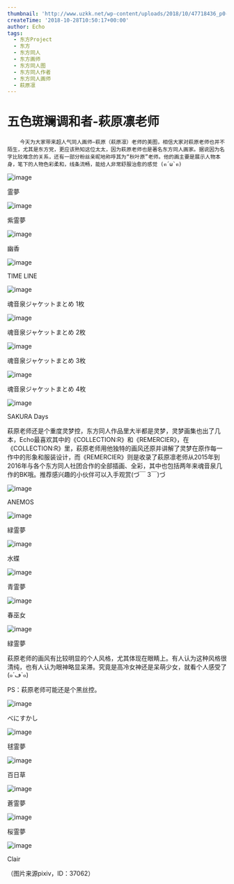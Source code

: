 ```yaml
---
thumbnail: 'http://www.uzkk.net/wp-content/uploads/2018/10/47718436_p0-2-825x510.png'
createTime: '2018-10-28T10:50:17+00:00'
author: Echo
tags:
  - 东方Project
  - 东方
  - 东方同人
  - 东方画师
  - 东方同人图
  - 东方同人作者
  - 东方同人画师
  - 萩原凛
---
```


# 五色斑斓调和者-萩原凛老师

		今天为大家带来超人气同人画师—萩原（萩原凛）老师的美图，相信大家对萩原老师也并不陌生，尤其是东方党，更应该熟知这位太太，因为萩原老师也是著名东方同人画家。据说因为名字比较难念的关系，还有一部分粉丝亲昵地称呼其为“秋叶原”老师。他的画主要是展示人物本身，笔下的人物色彩柔和，线条流畅，能给人非常舒服治愈的感觉 (ฅ´ω`ฅ)

![image](http://www.uzkk.net/wp-content/uploads/2018/10/62564814_p0-1.png)

霊夢

![image](http://www.uzkk.net/wp-content/uploads/2018/10/62303439_p0-1.png)

紫霊夢

![image](http://www.uzkk.net/wp-content/uploads/2018/10/58257120_p0.png)

幽香

![image](http://www.uzkk.net/wp-content/uploads/2018/10/52786414_p0.jpg)

TIME LINE

![image](http://www.uzkk.net/wp-content/uploads/2018/10/37482563_p0_master1200.jpg)

魂音泉ジャケットまとめ 1枚

![image](http://www.uzkk.net/wp-content/uploads/2018/10/37482563_p1_master1200-1.jpg)

魂音泉ジャケットまとめ 2枚

![image](http://www.uzkk.net/wp-content/uploads/2018/10/37482563_p2_master1200.jpg)

魂音泉ジャケットまとめ 3枚

![image](http://www.uzkk.net/wp-content/uploads/2018/10/37482563_p3_master1200.jpg)

魂音泉ジャケットまとめ 4枚

![image](http://www.uzkk.net/wp-content/uploads/2018/10/50222483_p0.jpg)

SAKURA Days

萩原老师还是个重度灵梦控，东方同人作品里大半都是灵梦，灵梦画集也出了几本，Echo最喜欢其中的《COLLECTION:R》和《REMERCIER》，在《COLLECTION:R》里，萩原老师用他独特的画风还原并讲解了灵梦在原作每一作中的形象和服装设计，而《REMERCIER》则是收录了萩原凛老师从2015年到2016年与各个东方同人社团合作的全部插画、全彩，其中也包括两年来魂音泉几作的BK哦。推荐感兴趣的小伙伴可以入手观赏(づ￣ 3￣)づ

![image](http://www.uzkk.net/wp-content/uploads/2018/10/50063435_p0.jpg)

ANEMOS

![image](http://www.uzkk.net/wp-content/uploads/2018/10/49832025_p0.jpg)

緑霊夢

![image](http://www.uzkk.net/wp-content/uploads/2018/10/47809507_p0.png)

水蝶

![image](http://www.uzkk.net/wp-content/uploads/2018/10/47718436_p0-2-1024x603.png)

青霊夢

![image](http://www.uzkk.net/wp-content/uploads/2018/10/42634592_p0.jpg)

春巫女

![image](http://www.uzkk.net/wp-content/uploads/2018/10/43190234_p0.jpg)

緑霊夢

萩原老师的画风有比较明显的个人风格，尤其体现在眼睛上。有人认为这种风格很清纯，也有人认为眼神略显呆滞。究竟是高冷女神还是呆萌少女，就看个人感受了 (๑´ڡ`๑)

PS：萩原老师可能还是个黑丝控。

![image](http://www.uzkk.net/wp-content/uploads/2018/10/35814935_p0.jpg)

べにすかし

![image](http://www.uzkk.net/wp-content/uploads/2018/10/27576755_p0.jpg)

毬霊夢

![image](http://www.uzkk.net/wp-content/uploads/2018/10/27441647_p0-1.jpg)

百日草

![image](http://www.uzkk.net/wp-content/uploads/2018/10/18668019_p0.jpg)

蒼霊夢

![image](http://www.uzkk.net/wp-content/uploads/2018/10/16215731_p0.jpg)

桜霊夢

![image](http://www.uzkk.net/wp-content/uploads/2018/10/35719478_p0.jpg)

Clair

（图片来源pixiv，ID：37062）

 

#
